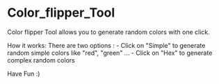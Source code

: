 # Color_flipper_Tool
Color flipper Tool allows you to generate random colors with one click.

How it works:
  There are two options :
    - Click on "Simple" to generate random simple colors like "red", "green" ...
    - Click on "Hex" to generate complex random colors

Have Fun :)
